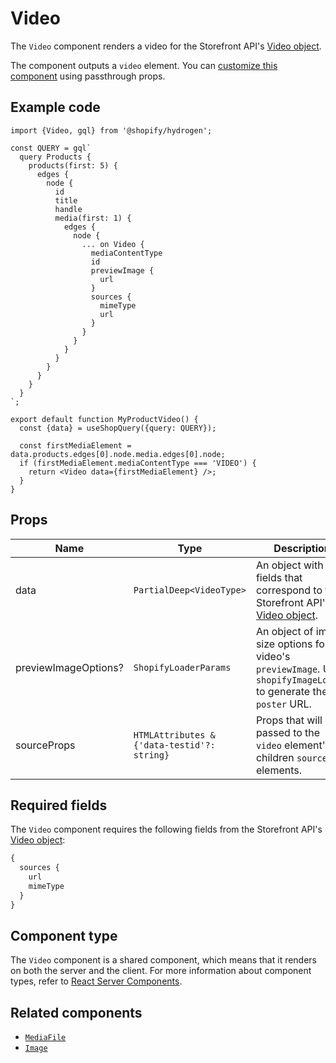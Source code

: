# Video


The `Video` component renders a video for the Storefront API's [Video object](https://shopify.dev/api/storefront/reference/products/video).

The component outputs a `video` element. You can [customize this component](/docs/components#customizing-hydrogen-components) using passthrough props.

## Example code

```tsx
import {Video, gql} from '@shopify/hydrogen';

const QUERY = gql`
  query Products {
    products(first: 5) {
      edges {
        node {
          id
          title
          handle
          media(first: 1) {
            edges {
              node {
                ... on Video {
                  mediaContentType
                  id
                  previewImage {
                    url
                  }
                  sources {
                    mimeType
                    url
                  }
                }
              }
            }
          }
        }
      }
    }
  }
`;

export default function MyProductVideo() {
  const {data} = useShopQuery({query: QUERY});

  const firstMediaElement = data.products.edges[0].node.media.edges[0].node;
  if (firstMediaElement.mediaContentType === 'VIDEO') {
    return <Video data={firstMediaElement} />;
  }
}
```

## Props

| Name     | Type                                        | Description                                                                                                                            |
| -------- | ------------------------------------------- | -------------------------------------------------------------------------------------------------------------------------------------- |
| data     | <code>PartialDeep&#60;VideoType&#62;</code> | An object with fields that correspond to the Storefront API's [Video object](https://shopify.dev/api/storefront/latest/objects/video). |
| previewImageOptions? | <code>ShopifyLoaderParams</code>               | An object of image size options for the video's `previewImage`. Uses `shopifyImageLoader` to generate the `poster` URL.                                                                       |
sourceProps | <code>HTMLAttributes<HtmlSourceElement> & {'data-testid'?: string}</code> | Props that will be passed to the `video` element's children `source` elements. |


## Required fields

The `Video` component requires the following fields from the Storefront API's
[Video object](https://shopify.dev/api/storefront/reference/products/video):

```graphql
{
  sources {
    url
    mimeType
  }
}
```

## Component type

The `Video` component is a shared component, which means that it renders on both the server and the client. For more information about component types, refer to [React Server Components](https://shopify.dev/custom-storefronts/hydrogen/react-server-components).

## Related components

- [`MediaFile`](/docs/components/primitive/mediafile)
- [`Image`](/docs/components/primitive/image)
